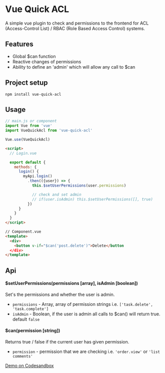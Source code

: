 # Vue Quick ACL

A simple vue plugin to check and permissions to the frontend for ACL (Access-Control List) / RBAC (Role Based Access Control) systems.

## Features

- Global $can function
- Reactive changes of permissions
- Ability to define an 'admin' which will allow any call to $can

## Project setup

```
npm install vue-quick-acl
```

## Usage

```javascript
// main.js or component
import Vue from 'vue'
import VueQuickAcl from 'vue-quick-acl'

Vue.use(VueQuickAcl)
```

```html
<script>
  // Login.vue

  export default {
    methods: {
      login() {
        myApi.login()
          .then(({user}) => {
            this.$setUserPermissions(user.permissions)

            // check and set admin
            // if(user.isAdmin) this.$setUserPermissions([], true) 
          })  
      }
    } 
  }
</script>
```

```html
// Component.vue
<template>
  <div>
    <button v-if="$can('post.delete')">Delete</button
  </div>
</template>
```

## Api

#### $setUserPermissions(permissions [array], isAdmin [boolean])

Set's the permissions and whether the user is admin.

- `permissions` - Array, array of permission strings i.e. `['task.delete', 'task.complete']`
- `isAdmin` - Boolean, if the user is admin all calls to $can() will return true. default `false`

#### $can(permission [string])

Returns true / false if the current user has given permission.

- `permission` - permission that we are checking i.e. `'order.view'` or `'list comments'`

<a href="https://codesandbox.io/s/strange-waterfall-k20vc?fontsize=14&hidenavigation=1&module=%2Fsrc%2FApp.vue&theme=dark" target="_blank">Demo on Codesandbox</a>

